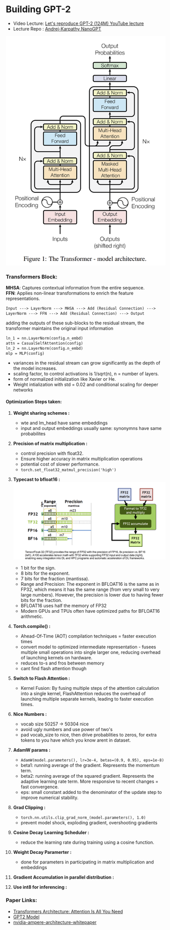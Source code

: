 # Building GPT-2
- Video Lecture: [Let's reproduce GPT-2 (124M) YouTube lecture](https://youtu.be/l8pRSuU81PU)
- Lecture Repo : [Andrej-Karpathy NanoGPT](https://github.com/karpathy/build-nanogpt)

![transformers-architecture](pics/image.png)

### Transformers Block:
**MHSA**: Captures contextual information from the entire sequence. <br>
**FFN**: Applies non-linear transformations to enrich the feature representations.

```
Input ---> LayerNorm ---> MHSA ---> Add (Residual Connection) ---> LayerNorm ---> FFN ---> Add (Residual Connection) ---> Output
```
adding the outputs of these sub-blocks to the residual stream, the transformer maintains the original input information
```
ln_1 = nn.LayerNorm(config.n_embd)
attn = CasualSelfAttention(config)
ln_2 = nn.LayerNorm(config.n_embd)
mlp = MLP(config)
```

- variances in the residual stream can grow significantly as the depth of the model increases.
- scaling factor, to control activations is 1/sqrt(n), n = number of layers.
- form of normalized initialization like Xavier or He.
- Weight intialization with std = 0.02 and conditional scaling for deeper networks


#### Optimization Steps taken: 

1. **Weight sharing schemes :** 
    - wte and lm_head have same embeddings
    - input and output embeddings usually same: synonymns have same probabilites

3. **Precision of matrix multiplication :**
    - control precision with float32. 
    - Ensure higher accuracy in matrix multiplication operations
    - potential cost of slower performance. 
    - `torch.set_float32_matmul_precision('high')`

4. **Typecast to bfloat16 :**
![alt text](pics/image2.png)
    - 1 bit for the sign.
    - 8 bits for the exponent.
    - 7 bits for the fraction (mantissa).
    - Range and Precision: The exponent in BFLOAT16 is the same as in FP32, which means it has the same range (from very small to very large numbers). However, the precision is lower due to having fewer bits for the fraction.
    - BFLOAT16 uses half the memory of FP32 
    - Modern GPUs and TPUs often have optimized paths for BFLOAT16 arithmetic.

5. **Torch.compile() :**
    - Ahead-Of-Time (AOT) compilation techniques = faster execution times
    - convert model to optimized intermediate representation - fusees multiple small operations into single larger one, reducing overhead of launching kernels on hardware.
    - reduces to-s and fros between memory
    - cant find flash attention though

6. **Switch to Flash Attention :**
    - Kernel Fusion: By fusing multiple steps of the attention calculation into a single kernel, FlashAttention reduces the overhead of launching multiple separate kernels, leading to faster execution times.

7. **Nice Numbers :**
    - vocab size 50257 -> 50304 nice
    - avoid ugly numbers and use power of two's
    - pad vocab_size to nice, then drive probablities to zeros, for extra tokens to you have which you know arent in dataset.

8. **AdamW params :**
    - `AdamW(model.parameters(), lr=3e-4, betas=(0.9, 0.95), eps=1e-8)` 
    - beta1: running average of the gradient. Represents the momentum term.
    - beta2: running average of the squared gradient. Represents the adaptive learning rate term. More responsive to recent changes = fast convergence.
    - eps: small constant added to the denominator of the update step to improve numerical stability.

9. **Grad Clipping :**
    - `torch.nn.utils.clip_grad_norm_(model.parameters(), 1.0)`
    - prevent model shock, exploding gradient, overshooting gradients

10. **Cosine Decay Learning Scheduler :**
    - reduce the learning rate during training using a cosine function.

11. **Weight Decay Paramerter :**
    - done for parameters in participating in matrix multiplication and embeddings

12. **Gradient Accumulation in parallel distribution :**

9. **Use int8 for inferencing :**


### Paper Links:
- [Transformers Architecture: Attention Is All You Need](https://arxiv.org/pdf/1706.03762)
- [GPT2 Model](https://d4mucfpksywv.cloudfront.net/better-language-models/language-models.pdf)
- [nvidia-ampere-architecture-whitepaper](https://images.nvidia.com/aem-dam/en-zz/Solutions/data-center/nvidia-ampere-architecture-whitepaper.pdf)

